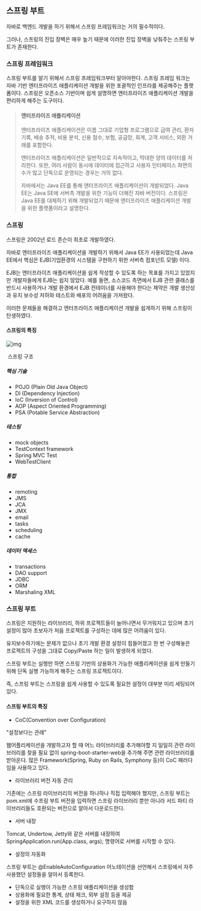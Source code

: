## 스프링 부트

자바로 백엔드 개발을 하기 위해서  스프링 프레임워크는 거의 필수적이다.

그러나, 스프링의 진입 장벽은 매우 높기 때문에 이러한 진입 장벽을 낮춰주는 스프링 부트가 존재한다.

### 스프링 프레임워크

스프링 부트를 알기 위해서  스프링 프레임워크부터 알아야한다. 스프링 프레임 워크는 자바 기반 엔터프라이즈 애플리케이션 개발을 위한 포괄적인 인프라를 제공해주는 플랫폼이다. 스프링은 오픈소스 기반이며 쉽게 설명하면 엔터프라이즈 애플리케이션 개발을 편리하게 해주는 도구이다.

> #### 앤터프라이즈 애플리케이션
>
> 앤터프라이즈 애플리케이션은 이름 그대로 기업형 프로그램으로 급여 관리, 환자 기록, 배송 추적, 비용 분석, 신용 점수, 보험, 공급망, 회계, 고객 서비스, 외환 거래를 포함한다. 
>
> 앤터프라이즈 애플리케이션은 일반적으로 지속적이고, 막대한 양의 데이터를 처리한다. 또한, 여러 사람이 동시에 데이터에 접근하고 사용자 인터페이스 화면의 수가 많고 단독으로 운영되는 경우는 거의 없다.
>
> 자바에서는 Java EE를 통해 앤터프라이즈 애플리케이션이 개발되었다. Java EE는 Java SE에 서버측 개발을 위한 기능이 더해진 자바 버전이다. 스프링은 Java EE를 대체하기 위해 개발되었기 때문에 앤터프라이즈 애플리케이션 개발을 위한 플랫폼이라고 설명한다.



### 스프링

스프링은 2002년 로드 존슨이 최초로 개발하였다.

자바로 엔터프라이즈 애플리케이션을 개발하기 위해서 Java EE가 사용되었는데 Java EE에서 핵심은 EJB(기업환경의 시스템을 구현하기 위한 서버측 컴포넌트 모델) 이다.

EJB는 엔터프라이즈 애플리케이션을 쉽게 작성할 수 있도록 하는 목표를 가지고 있었지만 개발자들에게 EJB는 쉽지 않았다. 예를 들면, 소스코드 측면에서 EJB 관련 클래스를 반드시 사용하거나 개발 환경에서 EJB 컨테이너를 사용해야 한다는 제약은 개발 생산성과 유지 보수성 저하와 테스트와 배포의 어려움을 가져왔다.

이러한 문제들을 해결하고 엔터프라이즈 애플리케이션 개발을 쉽게하기 위해 스프링이 탄생하였다.

#### 스프링의 특징

![img](https://blog.kakaocdn.net/dn/uk9Fa/btqxWdng3pc/QZmG37Lu36BD6ROHxBlUV1/img.png)

​															스프링 구조

##### 핵심 기술 

- POJO (Plain Old Java Object)
- DI (Dependency Injection)
- IoC (Inversion of Control)
- AOP (Aspect Oriented Programming)
- PSA (Potable Service Abstraction)

##### 테스팅

- mock objects
- TestContext framework
- Spring MVC Test
- WebTestClient


##### 통합

- remoting
- JMS
- JCA
- JMX
- email
- tasks
- scheduling
- cache 

##### 데이터 엑세스

- transactions
- DAO support
- JDBC
- ORM
- Marshaling XML

### 스프링 부트

스프링은 지원하는 라이브러리, 하위 프로젝트들이 늘어나면서 무거워지고 있으며 초기 설정이 많아 초보자가 처음 프로젝트를 구성하는 데에 많은 어려움이 있다.

유지보수하기에는 문제가 없으나 초기 개발 환경 설정이 힘들어졌고 한 번 구성해놓은 프로젝트의 구성을 그대로 Copy/Paste 하는 일이 발생하게 되었다.

스프링 부트는 실행만 하면 스프링 기반의 상용화가 가능한 애플리케이션을 쉽게 만들기 위해 단독 실행 가능하게 해주는 스프링 프로젝트이다.

즉, 스프링 부트는 스프링을 쉽게 사용할 수 있도록 필요한 설정이 대부분 미리 세팅되어있다.

#### 스프링 부트의 특징

- CoC(Convention over Configuration)

"설정보다는 관례"

웹어플리케이션을 개발하고자 할 때 어느 라이브러리를 추가해야할 지 일일히 관련 라이브러리를 찾을 필요 없이 spring-boot-starter-web을 추가해 주면 관련 라이브러리를 받아온다. 많은 Framework(Spring, Ruby on Rails, Symphony 등)이 CoC 패러다임을 사용하고 있다.

- 라이브러리 버전 자동 관리

기존에는 스프링 라이브러리의 버전을 하나하나 직접 입력해야 했지만, 스프링 부트는 pom.xml에 수프링 부트 버전을 입력하면 스프링 라이브러리 뿐만 아니라 서드 파티 라이브러리들도 호환되는 버전으로 알아서 다운로드한다.

- 서버 내장

Tomcat, Undertow, Jetty와 같은 서버를 내장하여 SpringApplication.run(App.class, args); 명령어로 서버를 시작할 수 있다.

- 설정의 자동화

스프링 부트는 @EnableAutoConfiguration 어노테이션을 선언해서 스프링에서 자주 사용했던 설정들을 알아서 등록한다.

- 단독으로 실행이 가능한 스프링 애플리케이션을 생성함
- 상용화에 필요한 통계, 상태 체크, 외부 설정 등을 제공
- 설정을 위한 XML 코드를 생성하거나 요구하지 않음





